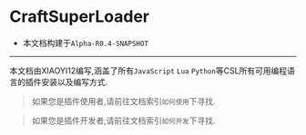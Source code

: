 # CraftSuperLoader

* 本文档构建于`Alpha-R0.4-SNAPSHOT`

<hr>

本文档由XIAOYI12编写,涵盖了所有`JavaScript` `Lua` `Python`等CSL所有可用编程语言的插件安装以及编写方式.

> 如果您是插件使用者,请前往文档索引`如何使用`下寻找.

> 如果您是插件开发者,请前往文档索引`如何开发`下寻找.

